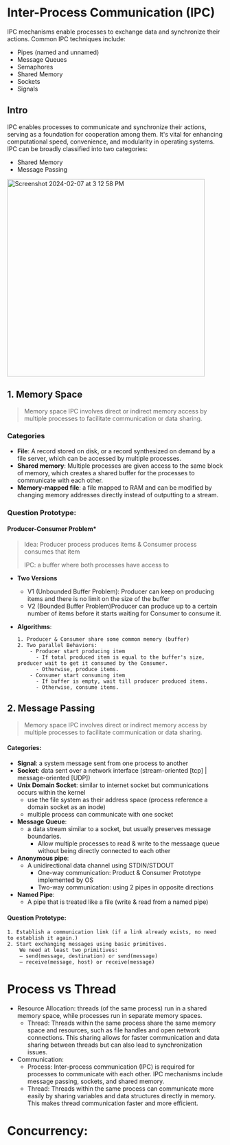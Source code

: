 # Inter-Process Communication (IPC)
IPC mechanisms enable processes to exchange data and synchronize their actions. Common IPC techniques include:
* Pipes (named and unnamed)
* Message Queues
* Semaphores
* Shared Memory
* Sockets
* Signals


## Intro
IPC enables processes to communicate and synchronize their actions, serving as a foundation for cooperation among them. It's vital for enhancing computational speed, convenience, and modularity in operating systems. IPC can be broadly classified into two categories:
- Shared Memory
- Message Passing
<img width="460" alt="Screenshot 2024-02-07 at 3 12 58 PM" src="https://github.com/LuminaScript/CS_Interview_Prep_Guide/assets/98562104/b9ef98ee-ad08-4b35-afe0-6f8cf772b906">

## 1. Memory Space 
> Memory space IPC involves direct or indirect memory access by multiple processes to facilitate communication or data sharing.
### Categories
- **File**: A record stored on disk, or a record synthesized on demand by a file server, which can be accessed by multiple processes.
- **Shared memory**: Multiple processes are given access to the same block of memory, which creates a shared buffer for the processes to communicate with each other.
- **Memory-mapped file**: a file mapped to RAM and can be modified by changing memory addresses directly instead of outputting to a stream. 
### Question Prototype: 
#### Producer-Consumer Problem*
  > Idea: Producer process produces items & Consumer process consumes that item
  >
  > IPC: a buffer where both processes have access to

  - **Two Versions**
    - V1 (Unbounded Buffer Problem): Producer can keep on producing items and there is no limit on the size of the buffer
    - V2 (Bounded Buffer Problem)Producer can produce up to a certain number of items before it starts waiting for Consumer to consume it. 
  
  - **Algorithms**:
    ```
    1. Producer & Consumer share some common memory (buffer)
    2. Two parallel Behaviors:
        - Producer start producing item
          - If total produced item is equal to the buffer's size, producer wait to get it consumed by the Consumer.
          - Otherwise, produce items. 
        - Consumer start consuming item
          - If buffer is empty, wait till producer produced items.
          - Otherwise, consume items. 
    ```


## 2. Message Passing
> Memory space IPC involves direct or indirect memory access by multiple processes to facilitate communication or data sharing.
#### Categories:
- **Signal**: a system message sent from one process to another
- **Socket**: data sent over a network interface (stream-oriented [tcp] | message-oriented [UDP])
- **Unix Domain Socket**: similar to internet socket but communications occurs within the kernel
  - use the file system as their address space (process reference a domain socket as an inode)
  - multiple process can communicate with one socket
- **Message Queue**:
  - a data stream similar to a socket, but usually preserves message boundaries.
    - Allow multiple processes to read & write to the messaage queue without being directly connected to each other
- **Anonymous pipe**:
  - A unidirectional data channel using STDIN/STDOUT
    - One-way communication: Product & Consumer Prototype implemented by OS
    - Two-way communication: using 2 pipes in opposite directions
- **Named Pipe**:
  - A pipe that is treated like a file (write & read from a named pipe)


#### Question Prototype:
```
1. Establish a communication link (if a link already exists, no need to establish it again.)
2. Start exchanging messages using basic primitives.
    We need at least two primitives: 
    – send(message, destination) or send(message) 
    – receive(message, host) or receive(message)

```

# Process vs Thread 
* Resource Allocation: threads (of the same process) run in a shared memory space, while processes run in separate memory spaces.
    * Thread: Threads within the same process share the same memory space and resources, such as file handles and open network connections. This sharing allows for faster communication and data sharing between threads but can also lead to synchronization issues.
* Communication:
    * Process: Inter-process communication (IPC) is required for processes to communicate with each other. IPC mechanisms include message passing, sockets, and shared memory.
    * Thread: Threads within the same process can communicate more easily by sharing variables and data structures directly in memory. This makes thread communication faster and more efficient.
 

# Concurrency: 
